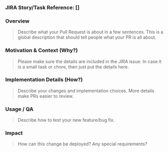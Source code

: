 ### JIRA Story/Task Reference: []

### Overview
> Describe what your Pull Request is about in a few sentences. This is a global description that should tell people what your PR is all about.

### Motivation & Context (Why?)
> Please make sure the details are included in the JIRA issue. In case it is a small task or chore, then just put the details here.

### Implementation Details (How?)
> Describe your changes and implementation choices. More details make PRs easier to review.

### Usage / QA
> Describe how to test your new feature/bug fix. 

### Impact
> How can this change be deployed? Any special requirements?
